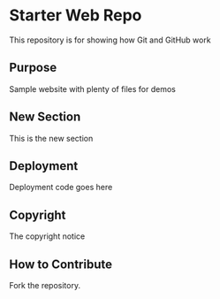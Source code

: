 # Starter Web Repo

This repository is for showing how Git and GitHub work

## Purpose

Sample website with plenty of files for demos

## New Section

This is the new section

## Deployment

Deployment code goes here

## Copyright
The copyright notice

## How to Contribute

Fork the repository.